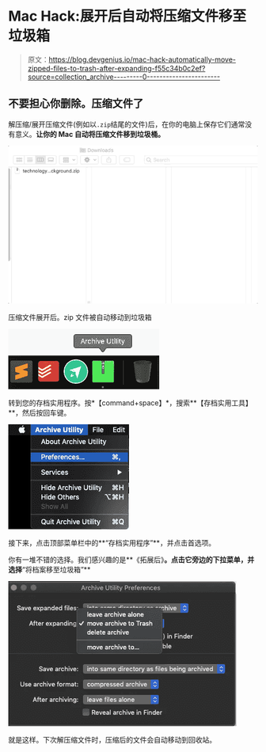 # Mac Hack:展开后自动将压缩文件移至垃圾箱

> 原文：<https://blog.devgenius.io/mac-hack-automatically-move-zipped-files-to-trash-after-expanding-f55c34b0c2ef?source=collection_archive---------0----------------------->

## 不要担心你删除。压缩文件了

解压缩/展开压缩文件(例如以`.zip`结尾的文件)后，在你的电脑上保存它们通常没有意义。**让你的 Mac 自动将压缩文件移到垃圾桶。**

![](img/59bbfac9ab248a860fc96db64db83238.png)

压缩文件展开后。zip 文件被自动移动到垃圾箱

![](img/a0ba0f49277dea99af29ea0e0426a9d9.png)

转到您的存档实用程序。按*【command+space】*，搜索**【存档实用工具】**，然后按回车键。

![](img/1ff5333ad8040726ee69ef5871761d52.png)

接下来，点击顶部菜单栏中的**“存档实用程序”**，并点击首选项。

你有一堆不错的选择。我们感兴趣的是**《拓展后》**。点击它旁边的下拉菜单，并选择**“将档案移至垃圾箱”**

![](img/a5a123a6ee760d932f74b34b5804b5a8.png)

就是这样。下次解压缩文件时，压缩后的文件会自动移动到回收站。